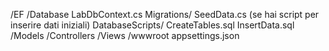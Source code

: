 /EF
    /Database
        LabDbContext.cs
        Migrations/
        SeedData.cs (se hai script per inserire dati iniziali)
        DatabaseScripts/
            CreateTables.sql
            InsertData.sql
    /Models
    /Controllers
    /Views
    /wwwroot
    appsettings.json
